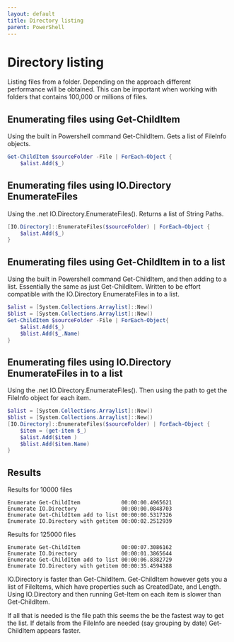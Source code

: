 ```yaml
---
layout: default
title: Directory listing
parent: PowerShell
---
```


# Directory listing

Listing files from a folder. Depending on the approach different performance will be obtained. This can be important when working with folders that contains 100,000 or millions of files.

## Enumerating files using Get-ChildItem
Using the built in Powershell command Get-ChildItem. Gets a list of FileInfo objects.
```powershell
Get-ChildItem $sourceFolder -File | ForEach-Object {
    $alist.Add($_)
```

## Enumerating files using IO.Directory EnumerateFiles
Using the .net IO.Directory.EnumerateFiles(). Returns a list of String Paths.
```powershell
[IO.Directory]::EnumerateFiles($sourceFolder) | ForEach-Object {
    $alist.Add($_)
}        
```

## Enumerating files using Get-ChildItem in to a list
Using the built in Powershell command Get-ChildItem, and then adding to a list. Essentially the same as just Get-ChildItem. Written to be effort compatible with the IO.Directory EnumerateFiles in to a list.
```powershell
$alist = [System.Collections.Arraylist]::New()
$blist = [System.Collections.Arraylist]::New()
Get-ChildItem $sourceFolder -File | ForEach-Object{
    $alist.Add($_)
    $blist.Add($_.Name)
}
```

## Enumerating files using IO.Directory EnumerateFiles in to a list
Using the .net IO.Directory.EnumerateFiles(). Then using the path to get the FileInfo object for each item.
```powershell
$alist = [System.Collections.Arraylist]::New()
$blist = [System.Collections.Arraylist]::New()
[IO.Directory]::EnumerateFiles($sourceFolder) | ForEach-Object {
    $item = (get-item $_)
    $alist.Add($item )
    $blist.Add($item.Name)
}
```

## Results
Results for 10000 files
```
Enumerate Get-ChildItem             00:00:00.4965621
Enumerate IO.Directory              00:00:00.0848703
Enumerate Get-ChildItem add to list 00:00:00.5317326
Enumerate IO.Directory with getitem 00:00:02.2512939
```

Results for 125000 files
```
Enumerate Get-ChildItem             00:00:07.3086162
Enumerate IO.Directory              00:00:01.3865644
Enumerate Get-ChildItem add to list 00:00:06.8382729
Enumerate IO.Directory with getitem 00:00:35.4594388
```

IO.Directory is faster than Get-ChildItem.
Get-ChildItem however gets you a list of FileItems, which have properties such as CreatedDate, and Length. 
Using IO.Directory and then running Get-Item on each item is slower than Get-ChildItem.

If all that is needed is the file path this seems the be the fastest way to get the list.
If details from the FileInfo are needed (say grouping by date) Get-ChildItem appears faster.